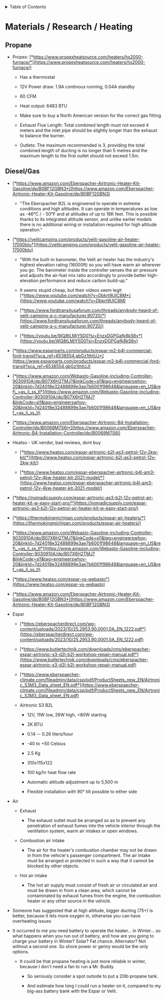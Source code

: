 <!-- START doctoc generated TOC please keep comment here to allow auto update -->
<!-- DON'T EDIT THIS SECTION, INSTEAD RE-RUN doctoc TO UPDATE -->
<details>
<summary>Table of Contents</summary>

- [Materials / Research / Heating](#materials--research--heating)
  - [Propane](#propane)
  - [Diesel/Gas](#dieselgas)

</details>
<!-- END doctoc generated TOC please keep comment here to allow auto update -->

# Materials / Research / Heating

## Propane

-   Propex: [*https://www.propexheatsource.com/heaters/hs2000-furnace/*](https://www.propexheatsource.com/heaters/hs2000-furnace/)

    -   Has a thermostat

    -   12V Power draw: 1.9A continous running, 0.04A standby

    -   60 CFM

    -   Heat output: 6483 BTU

    -   Make sure to buy a North American version for the correct gas fitting

    -   Exhaust Flue Length: Total combined length must not exceed 4 meters and the inlet pipe should be slightly longer than the exhaust to balance the burner.

    -   Outlets: The maximum recommended is 3, providing the total combined length of ducting is no longer than 5 metres and the maximum length to the first outlet should not exceed 1.5m.

## Diesel/Gas

-   [*https://www.amazon.com/Eberspacher-Airtronic-Heater-Kit-Gasoline/dp/B0BF12GBN3*](https://www.amazon.com/Eberspacher-Airtronic-Heater-Kit-Gasoline/dp/B0BF12GBN3)

    -   "The Eberspacher B2L is engineered to operate in extreme conditions and high altitudes. It can operate in temperatures as low as -46°C / - 50°F and at altitudes of up to 18K feet.  This is possible thanks to its integrated altitude sensor, and unlike earlier models there is no additional wiring or installation required for high altitude operation."

-   [*https://velitcamping.com/products/velit-gasoline-air-heater-17000btu*](https://velitcamping.com/products/velit-gasoline-air-heater-17000btu)

    -   "With the built-in barometer, the Velit air heater has the industry\'s highest elevation rating (16000ft) so you will have warm air wherever you go. The barometer inside the controller senses the air pressure and adjusts the air-fuel mix ratio accordingly to provide better high-elevation performance and reduce carbon build-up."

    -   It seems stupid cheap, but their videos seem legit [*https://www.youtube.com/watch?v=Dbkrt9UIC8M*](https://www.youtube.com/watch?v=Dbkrt9UIC8M)

    -   [*https://www.fordtransitusaforum.com/threads/anybody-heard-of-velit-camping-a-c-manufacturer.90720/*](https://www.fordtransitusaforum.com/threads/anybody-heard-of-velit-camping-a-c-manufacturer.90720/)

    -   [*https://youtu.be/WQ8tLMiY5D0?si=EnzxDGPGafk8kS6v*](https://youtu.be/WQ8tLMiY5D0?si=EnzxDGPGafk8kS6v)

-   [*https://www.esparparts.com/products/espar-m2-b4l-commercial-ford-transit?sca_ref=6538554.gbGz1thtUJ*](https://www.esparparts.com/products/espar-m2-b4l-commercial-ford-transit?sca_ref=6538554.gbGz1thtUJ)

-   [*https://www.amazon.com/Webasto-Gasoline-including-Controller-9030910A/dp/B07X6H2TMJ?&linkCode=sl1&tag=engineerswhov-20&linkId=7d24018e32488899e3ae7b6001f98648&language=en_US&ref\_=as_li_ss_tl*](https://www.amazon.com/Webasto-Gasoline-including-Controller-9030910A/dp/B07X6H2TMJ?&linkCode=sl1&tag=engineerswhov-20&linkId=7d24018e32488899e3ae7b6001f98648&language=en_US&ref_=as_li_ss_tl)

-   [*https://www.amazon.com/Eberspacher-Airtronic-B4-Installation-Controller/dp/B0068M7S6I*](https://www.amazon.com/Eberspacher-Airtronic-B4-Installation-Controller/dp/B0068M7S6I)

-   Heatso - UK vendor, bad reviews, dont buy

    -   [*https://www.heatso.com/espar-airtronic-b2l-as3-petrol-12v-2kw-kit/*](https://www.heatso.com/espar-airtronic-b2l-as3-petrol-12v-2kw-kit/)

    -   [*https://www.heatso.com/espar-eberspacher-airtronic-b4l-am3-petrol-12v-4kw-heater-kit-2021-model/*](https://www.heatso.com/espar-eberspacher-airtronic-b4l-am3-petrol-12v-4kw-heater-kit-2021-model/)

-   [*https://nomadicsupply.com/espar-airtronic-as3-b2l-12v-petrol-air-heater-kit-w-easy-start-pro/*](https://nomadicsupply.com/espar-airtronic-as3-b2l-12v-petrol-air-heater-kit-w-easy-start-pro/)

-   [*https://thermokingmichigan.com/products/espar-air-heaters/*](https://thermokingmichigan.com/products/espar-air-heaters/)

-   [*https://www.amazon.com/Webasto-Gasoline-including-Controller-9030910A/dp/B07X6H2TMJ?&linkCode=sl1&tag=engineerswhov-20&linkId=7d24018e32488899e3ae7b6001f98648&language=en_US&ref\_=as_li_ss_tl*](https://www.amazon.com/Webasto-Gasoline-including-Controller-9030910A/dp/B07X6H2TMJ?&linkCode=sl1&tag=engineerswhov-20&linkId=7d24018e32488899e3ae7b6001f98648&language=en_US&ref_=as_li_ss_tl)

-   [*https://www.heatso.com/espar-vs-webasto*](https://www.heatso.com/espar-vs-webasto)

-   [*https://www.amazon.com/Eberspacher-Airtronic-Heater-Kit-Gasoline/dp/B0BF12GBN3*](https://www.amazon.com/Eberspacher-Airtronic-Heater-Kit-Gasoline/dp/B0BF12GBN3)

-   Espar

    -   [*https://eberspacherdirect.com/wp-content/uploads/2023/10/25.2953.90.0001.0A_EN_1222.pdf*](https://eberspacherdirect.com/wp-content/uploads/2023/10/25.2953.90.0001.0A_EN_1222.pdf)

    -   [*https://www.butlertechnik.com/downloads/cms/eberspacher-espar-airtronic-s3-d2l-b2l-workshop-repair-manual.pdf*](https://www.butlertechnik.com/downloads/cms/eberspacher-espar-airtronic-s3-d2l-b2l-workshop-repair-manual.pdf)

    -   [*https://www.eberspaecher-climate.com/fileadmin/data/csp/pdf/ProductSheets_new_EN/Airtronic_S3M3_Data_sheet_EN.pdf*](https://www.eberspaecher-climate.com/fileadmin/data/csp/pdf/ProductSheets_new_EN/Airtronic_S3M3_Data_sheet_EN.pdf)

    -   Airtronic S3 B2L

        -   12V, 11W low, 26W high, \<80W starting

        -   2K BTU

        -   0.14 -- 0.26 liters/hour

        -   -40 to +50 Celsius

        -   2.5 Kg

        -   310x115x122

        -   100 kg/hr heat flow rate

        -   Automatic altitude adjustment up to 5,500 m

        -   Flexible installation with 90° tilt possible to either side

-   Air

    -   Exhaust

        -   The exhaust outlet must be arranged so as to prevent any penetration of exhaust fumes into the vehicle interior through the ventilation system, warm air intakes or open windows.

    -   Combustion air intake

        -   The air for the heater\'s combustion chamber may not be drawn in from the vehicle\'s passenger compartment. The air intake must be arranged or protected in such a way that it cannot be blocked by other objects.

    -   Hot air intake

        -   The hot air supply must consist of fresh air or circulated air and must be drawn in from a clean area, which cannot be contaminated by exhaust fumes from the engine, the combustion heater or any other source in the vehicle.

-   Someone has suggested that at high altitude, bigger ducting (75+) is better, because it lets more oxygen in, otherwise you can have overheating issues

-   It occurred to me you need battery to operate the heater... in Winter... so what happens when you run out of battery, and how are you going to charge your battery in Winter? Solar? Fat chance.  Alternator? Not without a second one. So shore power or genny would be the only options.

    -   It could be that propane heating is just more reliable in winter, because I don't need a fan to run a Mr. Buddy.

        -   So seriously consider a spot outside to put a 20lb propane tank.

        -   And estimate how long I could run a heater on it, compared to my big-ass battery bank with the Espar or Velit.


